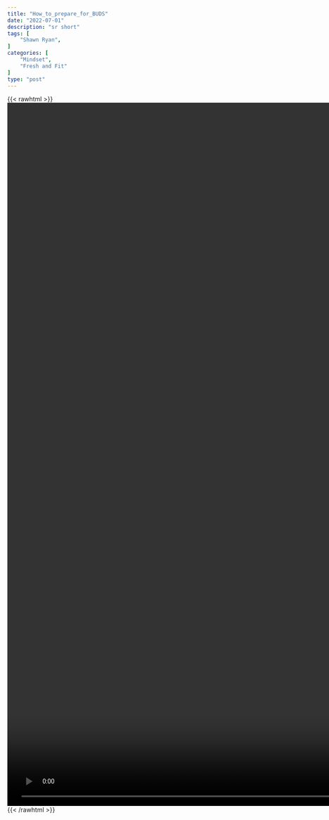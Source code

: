 ```yaml
---
title: "How_to_prepare_for_BUDS"
date: "2022-07-01"
description: "sr short"
tags: [
    "Shawn Ryan",
]
categories: [
    "Mindset",
    "Fresh and Fit"
]
type: "post"
---
```

{{< rawhtml >}}
    <video style="height:40vh;width:auto" overflow="hidden" controls>
        <source src="https://clips.dev00ps.com/Shawn_Ryan/How_to_prepare_for_BUDS._Navy_SEAL_training._operator_military.mp4" type="video/mp4"> 
    </video>
{{< /rawhtml >}}

